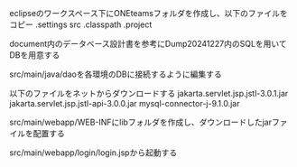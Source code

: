 eclipseのワークスペース下にONEteamsフォルダを作成し、以下のファイルをコピー
.settings
src
.classpath
.project

document内のデータベース設計書を参考にDump20241227内のSQLを用いてDBを用意する

src/main/java/daoを各環境のDBに接続するように編集する

以下のファイルをネットからダウンロードする
jakarta.servlet.jsp.jstl-3.0.1.jar
jakarta.servlet.jsp.jstl-api-3.0.0.jar
mysql-connector-j-9.1.0.jar

src/main/webapp/WEB-INFにlibフォルダを作成し、ダウンロードしたjarファイルを配置する

src/main/webapp/login/login.jspから起動する